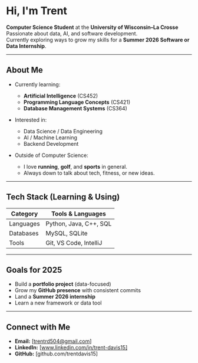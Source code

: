 # Hi, I'm Trent

**Computer Science Student** at the **University of Wisconsin–La Crosse**
Passionate about data, AI, and software development.  
Currently exploring ways to grow my skills for a **Summer 2026 Software or Data Internship**.  

---

## About Me

- Currently learning:
  - **Artificial Intelligence** (CS452)
  - **Programming Language Concepts** (CS421)
  - **Database Management Systems** (CS364)

- Interested in:
  - Data Science / Data Engineering
  - AI / Machine Learning
  - Backend Development

- Outside of Computer Science:
  - I love **running**, **golf**, and **sports** in general.
  - Always down to talk about tech, fitness, or new ideas.

---

## Tech Stack (Learning & Using)

| Category | Tools & Languages |
|-----------|------------------|
| Languages | Python, Java, C++, SQL |
| Databases | MySQL, SQLite |
| Tools | Git, VS Code, IntelliJ |

---

## Goals for 2025

- Build a **portfolio project** (data-focused)
- Grow my **GitHub presence** with consistent commits
- Land a **Summer 2026 internship**
- Learn a new framework or data tool

---

## Connect with Me

- **Email:** [trentrd504@gmail.com]
- **LinkedIn:** [www.linkedin.com/in/trent-davis15]
- **GitHub:** [github.com/trentdavis15]
